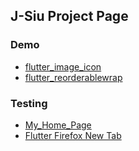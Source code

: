 ## J-Siu Project Page

### Demo

- [flutter_image_icon](/flutter_image_icon/)
- [flutter_reorderablewrap](/flutter_reorderablewrap/)

### Testing

- [My_Home_Page](/my_home_page/)
- [Flutter Firefox New Tab](/fff_new_tab/)